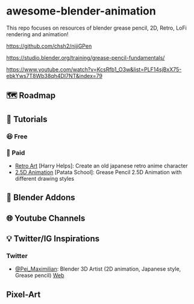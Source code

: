 # awesome-blender-animation

This repo focuses on resources of blender grease pencil, 2D, Retro, LoFi rendering and animation!

https://github.com/chsh2/nijiGPen

https://studio.blender.org/training/grease-pencil-fundamentals/

https://www.youtube.com/watch?v=KcsRfb1_O3w&list=PLF14sjBxX75-ebkYws7T8Wb38qh4DI7NT&index=79

## 🗺️ Roadmap

## 📑 Tutorials

### 😆 Free

### 💸 Paid
- [Retro Art](https://www.skillshare.com/en/classes/create-a-retro-anime-character-illustration-with-blender-3d/1080603726?via=search-layout-grid) [Harry Helps]: Create an old japanese retro anime character
- [2.5D Animation](https://www.patataschool.com/25d-illustration-in-grease-pencil) [Patata School]: Grease Pencil 2.5D Animation with different drawing styles

## 📢 Blender Addons

## 🌐 Youtube Channels

## 💡 Twitter/IG Inspirations
### Twitter
- [@Pei_Maximilian](https://x.com/Pei_Maximilian): Blender 3D Artist (2D animation, Japanese style, Grease pencil) [Web](https://t.co/TvHwcI5TMG)

## Pixel-Art
